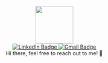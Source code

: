 <div id="header" align="center">
  <img src="https://media.giphy.com/media/3BBv1D4AFbJkY/giphy.gif" width="100"/>
  <div id="badges">
  <a href="https://www.linkedin.com/in/sindre-skoglund-hansen-673825148/">
    <img src="https://img.shields.io/badge/LinkedIn-blue?style=for-the-badge&logo=linkedin&logoColor=white" alt="LinkedIn Badge"/>
  </a>
  <a href="mailto:sindskog@gmail.com">
    <img src="https://img.shields.io/badge/Gmail-D14836?style=for-the-badge&logo=gmail&logoColor=white" alt="Gmail Badge"/>
  </a>
</div>
  Hi there, feel free to reach out to me! 👋

</div>






<!--
**sindrebenjamin/sindrebenjamin** is a ✨ _special_ ✨ repository because its `README.md` (this file) appears on your GitHub profile.

Here are some ideas to get you started:
### Hi there 👋

- 🔭 I’m currently working on ...
- 🌱 I’m currently learning ...
- 👯 I’m looking to collaborate on ...
- 🤔 I’m looking for help with ...
- 💬 Ask me about ...
- 📫 How to reach me: ...
- 😄 Pronouns: ...
- ⚡ Fun fact: ...
-->
